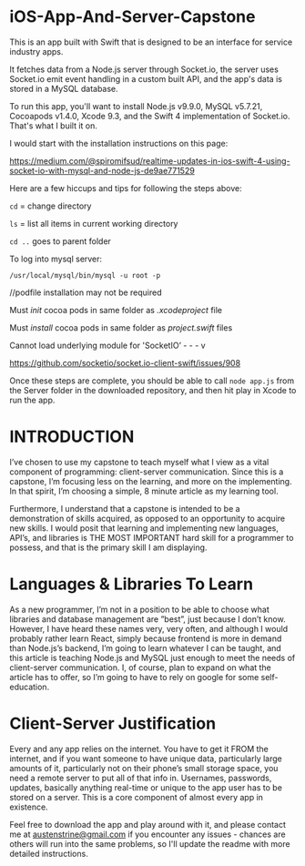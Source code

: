 # iOS-App-And-Server-Capstone

  This is an app built with Swift that is designed to be an interface for service industry apps. 

  It fetches data from a Node.js server through Socket.io, the server uses Socket.io emit event handling in a custom built API, and the app's data is stored in a MySQL database.

  To run this app, you'll want to install Node.js v9.9.0, MySQL v5.7.21, Cocoapods v1.4.0, Xcode 9.3, and the Swift 4 implementation of Socket.io. That's what I built it on.

I would start with the installation instructions on this page:

https://medium.com/@spiromifsud/realtime-updates-in-ios-swift-4-using-socket-io-with-mysql-and-node-js-de9ae771529


Here are a few hiccups and tips for following the steps above:


`cd` = change directory

`ls` = list all items in current working directory

`cd ..` goes to parent folder


To log into mysql server:

`/usr/local/mysql/bin/mysql -u root -p`


//podfile installation may not be required

Must *init* cocoa pods in same folder as *.xcodeproject* file

Must *install* cocoa pods in same folder as *project.swift* files


Cannot load underlying module for 'SocketIO’ - - - v

https://github.com/socketio/socket.io-client-swift/issues/908

Once these steps are complete, you should be able to call `node app.js` from the Server folder in the downloaded repository, and then hit play in Xcode to run the app.


# INTRODUCTION

I’ve chosen to use my capstone to teach myself what I view as a vital component of programming: client-server communication. 
Since this is a capstone, I’m focusing less on the learning, and more on the implementing. In that spirit, I’m choosing a simple, 8 minute article as my learning tool.

Furthermore, I understand that a capstone is intended to be a demonstration of skills acquired, as opposed to an opportunity to acquire new skills. I would posit that learning and implementing new languages, API’s, and libraries is THE MOST IMPORTANT hard skill for a programmer to possess, and that is the primary skill I am displaying.

# Languages & Libraries To Learn

As a new programmer, I’m not in a position to be able to choose what libraries and database management are ”best”, just because I don’t know. However, I have heard these names very, very often, and although I would probably rather learn React, simply because frontend is more in demand than Node.js’s backend, I’m going to learn whatever I can be taught, and this article is teaching Node.js and MySQL just enough to meet the needs of client-server communication.
I, of course, plan to expand on what the article has to offer, so I’m going to have to rely on google for some self-education.

# Client-Server Justification

Every and any app relies on the internet. You have to get it FROM the internet, and if you want someone to have unique data, particularly large amounts of it, particularly not on their phone’s small storage space, you need a remote server to put all of that info in. Usernames, passwords, updates, basically anything real-time or unique to the app user has to be stored on a server. This is a core component of almost every app in existence.


Feel free to download the app and play around with it, and please contact me at austenstrine@gmail.com if you encounter any issues - chances are others will run into the same problems, so I'll update the readme with more detailed instructions.



